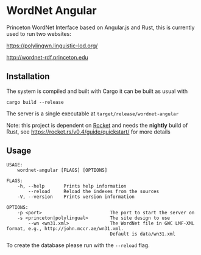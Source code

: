 # WordNet Angular

Princeton WordNet Interface based on Angular.js and Rust, this is currently used to run two websites:

https://polylingwn.linguistic-lod.org/

http://wordnet-rdf.princeton.edu

## Installation

The system is compiled and built with Cargo it can be built as usual with

    cargo build --release

The server is a single executable at `target/release/wordnet-angular`

Note: this project is dependent on [Rocket](http://rocket.rs) and needs the **nightly** build of Rust, see https://rocket.rs/v0.4/guide/quickstart/ for more details

## Usage

    USAGE:
        wordnet-angular [FLAGS] [OPTIONS]
    
    FLAGS:
        -h, --help       Prints help information
            --reload     Reload the indexes from the sources
        -V, --version    Prints version information
    
    OPTIONS:
        -p <port>                         The port to start the server on
        -s <princeton|polylingual>        The site design to use
            --wn <wn31.xml>               The WordNet file in GWC LMF-XML format, e.g., http://john.mccr.ae/wn31.xml.
                                          Default is data/wn31.xml
                                          
To create the database please run with the `--reload` flag.

